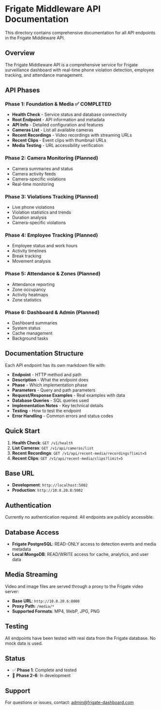 # Frigate Middleware API Documentation

This directory contains comprehensive documentation for all API endpoints in the Frigate Middleware API.

## Overview

The Frigate Middleware API is a comprehensive service for Frigate surveillance dashboard with real-time phone violation detection, employee tracking, and attendance management.

## API Phases

### Phase 1: Foundation & Media ✅ COMPLETED
- **Health Check** - Service status and database connectivity
- **Root Endpoint** - API information and metadata
- **API Info** - Detailed configuration and features
- **Cameras List** - List all available cameras
- **Recent Recordings** - Video recordings with streaming URLs
- **Recent Clips** - Event clips with thumbnail URLs
- **Media Testing** - URL accessibility verification

### Phase 2: Camera Monitoring (Planned)
- Camera summaries and status
- Camera activity feeds
- Camera-specific violations
- Real-time monitoring

### Phase 3: Violations Tracking (Planned)
- Live phone violations
- Violation statistics and trends
- Duration analysis
- Camera-specific violations

### Phase 4: Employee Tracking (Planned)
- Employee status and work hours
- Activity timelines
- Break tracking
- Movement analysis

### Phase 5: Attendance & Zones (Planned)
- Attendance reporting
- Zone occupancy
- Activity heatmaps
- Zone statistics

### Phase 6: Dashboard & Admin (Planned)
- Dashboard summaries
- System status
- Cache management
- Background tasks

## Documentation Structure

Each API endpoint has its own markdown file with:

- **Endpoint** - HTTP method and path
- **Description** - What the endpoint does
- **Phase** - Which implementation phase
- **Parameters** - Query and path parameters
- **Request/Response Examples** - Real examples with data
- **Database Queries** - SQL queries used
- **Implementation Notes** - Key technical details
- **Testing** - How to test the endpoint
- **Error Handling** - Common errors and status codes

## Quick Start

1. **Health Check**: `GET /v1/health`
2. **List Cameras**: `GET /v1/api/cameras/list`
3. **Recent Recordings**: `GET /v1/api/recent-media/recordings?limit=5`
4. **Recent Clips**: `GET /v1/api/recent-media/clips?limit=5`

## Base URL

- **Development**: `http://localhost:5002`
- **Production**: `http://10.0.20.8:5002`

## Authentication

Currently no authentication required. All endpoints are publicly accessible.

## Database Access

- **Frigate PostgreSQL**: READ-ONLY access to detection events and media metadata
- **Local MongoDB**: READ/WRITE access for cache, analytics, and user data

## Media Streaming

Video and image files are served through a proxy to the Frigate video server:
- **Base URL**: `http://10.0.20.6:8000`
- **Proxy Path**: `/media/*`
- **Supported Formats**: MP4, WebP, JPG, PNG

## Testing

All endpoints have been tested with real data from the Frigate database. No mock data is used.

## Status

- ✅ **Phase 1**: Complete and tested
- 🔄 **Phase 2-6**: In development

## Support

For questions or issues, contact: admin@frigate-dashboard.com
